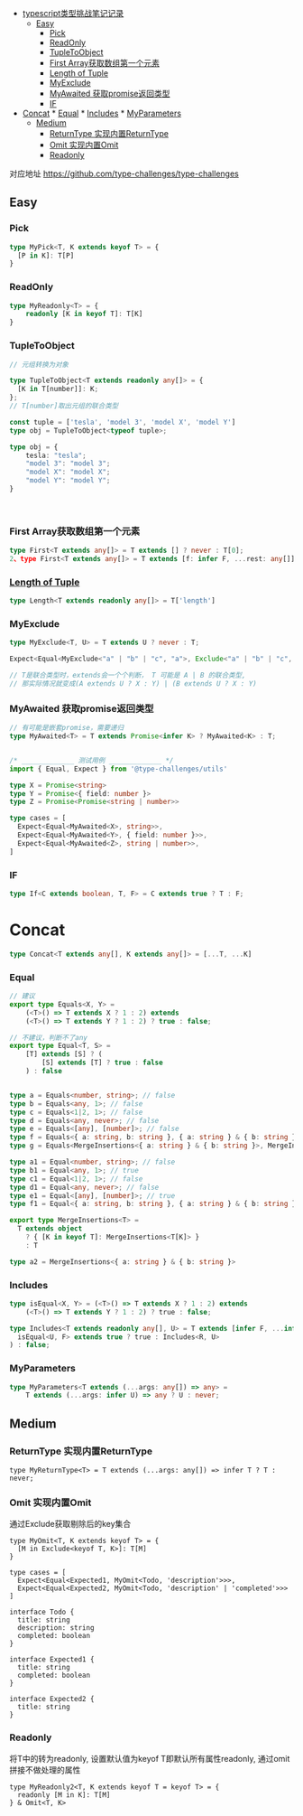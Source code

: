 * [typescript类型挑战笔记记录](#typescript类型挑战笔记记录)
   * [Easy](#easy)
      * [Pick](#pick)
      * [ReadOnly](#readonly)
      * [TupleToObject](#tupletoobject)
      * [First Array获取数组第一个元素](#first-array获取数组第一个元素)
      * [<a href="https://github.com/type-challenges/type-challenges/issues/5413">Length of Tuple</a>](#length-of-tuple)
      * [MyExclude](#myexclude)
      * [MyAwaited 获取promise返回类型](#myawaited-获取promise返回类型)
      * [IF](#if)
* [Concat](#concat)
      * [Equal](#equal)
      * [Includes](#includes)
      * [MyParameters](#myparameters)
   * [Medium](#medium)
      * [ReturnType 实现内置ReturnType](#returntype-实现内置returntype)
      * [Omit 实现内置Omit](#omit-实现内置omit)
      * [Readonly](#readonly-1)

对应地址 https://github.com/type-challenges/type-challenges

## Easy

### Pick
```typescript
type MyPick<T, K extends keyof T> = { 
  [P in K]: T[P] 
}
```


### ReadOnly
```typescript
type MyReadonly<T> = {
	readonly [K in keyof T]: T[K]
}
```
### TupleToObject
```typescript
// 元组转换为对象

type TupleToObject<T extends readonly any[]> = {
  [K in T[number]]: K;
};
// T[number]取出元组的联合类型

const tuple = ['tesla', 'model 3', 'model X', 'model Y']
type obj = TupleToObject<typeof tuple>;

type obj = {
    tesla: "tesla";
    "model 3": "model 3";
    "model X": "model X";
    "model Y": "model Y";
}
```
​

### First Array获取数组第一个元素
```typescript
type First<T extends any[]> = T extends [] ? never : T[0];
2、type First<T extends any[]> = T extends [f: infer F, ...rest: any[]] ? F : never;
```
### [Length of Tuple](https://github.com/type-challenges/type-challenges/issues/5413)
```typescript
type Length<T extends readonly any[]> = T['length']
```
### MyExclude
```typescript
type MyExclude<T, U> = T extends U ? never : T;

Expect<Equal<MyExclude<"a" | "b" | "c", "a">, Exclude<"a" | "b" | "c", "a">>>,

// T是联合类型时，extends会一个个判断， T 可能是 A | B 的联合类型, 
// 那实际情况就变成(A extends U ? X : Y) | (B extends U ? X : Y)
```
### MyAwaited 获取promise返回类型
```typescript
// 有可能是嵌套promise，需要递归
type MyAwaited<T> = T extends Promise<infer K> ? MyAwaited<K> : T;


/* _____________ 测试用例 _____________ */
import { Equal, Expect } from '@type-challenges/utils'

type X = Promise<string>
type Y = Promise<{ field: number }>
type Z = Promise<Promise<string | number>>

type cases = [
  Expect<Equal<MyAwaited<X>, string>>,
  Expect<Equal<MyAwaited<Y>, { field: number }>>,
  Expect<Equal<MyAwaited<Z>, string | number>>,
]
```
### IF 
```typescript
type If<C extends boolean, T, F> = C extends true ? T : F;
```
# Concat 
```typescript
type Concat<T extends any[], K extends any[]> = [...T, ...K]
```
### Equal
```typescript
// 建议
export type Equals<X, Y> =
    (<T>() => T extends X ? 1 : 2) extends
    (<T>() => T extends Y ? 1 : 2) ? true : false;

// 不建议，判断不了any
export type Equal<T, S> =
	[T] extends [S] ? (
		[S] extends [T] ? true : false
	) : false


type a = Equals<number, string>; // false
type b = Equals<any, 1>; // false
type c = Equals<1|2, 1>; // false
type d = Equals<any, never>; // false 
type e = Equals<[any], [number]>; // false
type f = Equals<{ a: string, b: string }, { a: string } & { b: string }>; // false
type g = Equals<MergeInsertions<{ a: string } & { b: string }>, MergeInsertions<{ a: string, b: string }>>;

type a1 = Equal<number, string>; // false
type b1 = Equal<any, 1>; // true
type c1 = Equal<1|2, 1>; // false
type d1 = Equal<any, never>; // false 
type e1 = Equal<[any], [number]>; // true 
type f1 = Equal<{ a: string, b: string }, { a: string } & { b: string }>; // true 

export type MergeInsertions<T> =
  T extends object
    ? { [K in keyof T]: MergeInsertions<T[K]> }
    : T

type a2 = MergeInsertions<{ a: string } & { b: string }>
```
### Includes
```typescript
type isEqual<X, Y> = (<T>() => T extends X ? 1 : 2) extends
    (<T>() => T extends Y ? 1 : 2) ? true : false;

type Includes<T extends readonly any[], U> = T extends [infer F, ...infer R] ? (
  isEqual<U, F> extends true ? true : Includes<R, U>
) : false;
```
### MyParameters
```typescript
type MyParameters<T extends (...args: any[]) => any> = 
	T extends (...args: infer U) => any ? U : never;  
```


## Medium

### ReturnType 实现内置ReturnType
```
type MyReturnType<T> = T extends (...args: any[]) => infer T ? T : never;
```

### Omit 实现内置Omit
通过Exclude获取剔除后的key集合
```
type MyOmit<T, K extends keyof T> = {
  [M in Exclude<keyof T, K>]: T[M]
}

type cases = [
  Expect<Equal<Expected1, MyOmit<Todo, 'description'>>>,
  Expect<Equal<Expected2, MyOmit<Todo, 'description' | 'completed'>>>
]

interface Todo {
  title: string
  description: string
  completed: boolean
}

interface Expected1 {
  title: string
  completed: boolean
}

interface Expected2 {
  title: string
}

```

### Readonly
将T中的转为readonly, 设置默认值为keyof T即默认所有属性readonly, 通过omit拼接不做处理的属性 
```
type MyReadonly2<T, K extends keyof T = keyof T> = {
  readonly [M in K]: T[M]
} & Omit<T, K>
```